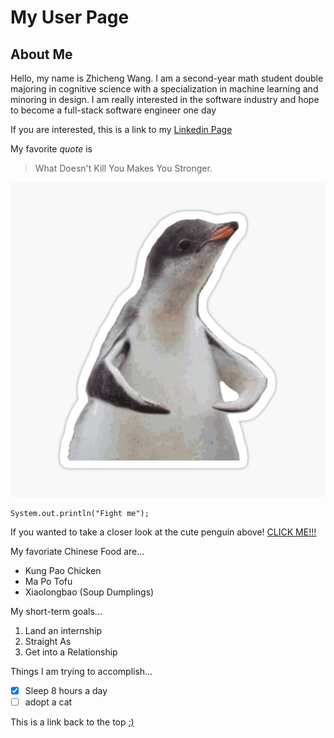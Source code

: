 # My User Page

## About Me

Hello, my name is Zhicheng Wang. I am a second-year math student double majoring in cognitive science with 
a specialization in machine learning and minoring in design. I am really interested in the software industry
and hope to become a full-stack software engineer one day

If you are interested, this is a link to my [Linkedin Page](https://www.linkedin.com/in/jackson-wang1/)

My favorite *quote* is 

>What Doesn't Kill You Makes You Stronger.

![](penguin.jpg)

```
System.out.println("Fight me");
```

If you wanted to take a closer look at the cute penguin above! [CLICK ME!!!](penguin.jpg)

My favoriate Chinese Food are...
- Kung Pao Chicken
- Ma Po Tofu
- Xiaolongbao (Soup Dumplings)

My short-term goals...
1. Land an internship
2. Straight As
3. Get into a Relationship

Things I am trying to accomplish...
- [x] Sleep 8 hours a day
- [ ] adopt a cat

This is a link back to the top [:)]([https://github.com/Zhicheng-wan/CSE110/blob/main/index.md#about-me](https://zhicheng-wan.github.io/CSE110/#about-me))
